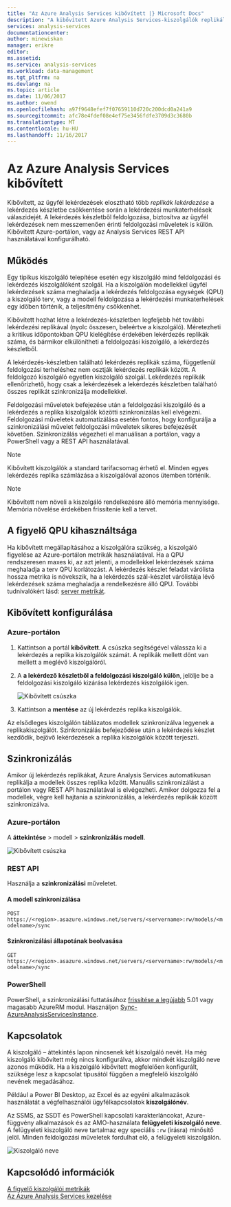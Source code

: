 ```yaml
---
title: "Az Azure Analysis Services kibővített |} Microsoft Docs"
description: "A kibővített Azure Analysis Services-kiszolgálók replikálása"
services: analysis-services
documentationcenter: 
author: minewiskan
manager: erikre
editor: 
ms.assetid: 
ms.service: analysis-services
ms.workload: data-management
ms.tgt_pltfrm: na
ms.devlang: na
ms.topic: article
ms.date: 11/06/2017
ms.author: owend
ms.openlocfilehash: a97f9648efef7f07659110d720c200dcd0a241a9
ms.sourcegitcommit: afc78e4fdef08e4ef75e3456fdfe3709d3c3680b
ms.translationtype: MT
ms.contentlocale: hu-HU
ms.lasthandoff: 11/16/2017
---
```

# <a name="azure-analysis-services-scale-out"></a>Az Azure Analysis Services kibővített

Kibővített, az ügyfél lekérdezések elosztható több *replikák lekérdezése* a lekérdezés készletbe csökkentése során a lekérdezési munkaterhelések válaszidejét. A lekérdezés készletből feldolgozása, biztosítva az ügyfél lekérdezések nem messzemenően érinti feldolgozási műveletek is külön. Kibővített Azure-portálon, vagy az Analysis Services REST API használatával konfigurálható.

## <a name="how-it-works"></a>Működés

Egy tipikus kiszolgáló telepítése esetén egy kiszolgáló mind feldolgozási és lekérdezés kiszolgálóként szolgál. Ha a kiszolgálón modellekkel ügyfél lekérdezések száma meghaladja a lekérdezés feldolgozása egységek (QPU) a kiszolgáló terv, vagy a modell feldolgozása a lekérdezési munkaterhelések egy időben történik, a teljesítmény csökkenhet. 

Kibővített hozhat létre a lekérdezés-készletben legfeljebb hét további lekérdezési replikával (nyolc összesen, beleértve a kiszolgáló). Méretezheti a kritikus időpontokban QPU kielégítése érdekében lekérdezés replikák száma, és bármikor elkülönítheti a feldolgozási kiszolgáló, a lekérdezés készletből. 

A lekérdezés-készletben található lekérdezés replikák száma, függetlenül feldolgozási terheléshez nem osztják lekérdezés replikák között. A feldolgozó kiszolgáló egyetlen kiszolgáló szolgál. Lekérdezés replikák ellenőrizhető, hogy csak a lekérdezések a lekérdezés készletben található összes replikát szinkronizálja modellekkel. 

Feldolgozási műveletek befejezése után a feldolgozási kiszolgáló és a lekérdezés a replika kiszolgálók közötti szinkronizálás kell elvégezni. Feldolgozási műveletek automatizálása esetén fontos, hogy konfigurálja a szinkronizálási művelet feldolgozási műveletek sikeres befejezését követően. Szinkronizálás végezheti el manuálisan a portálon, vagy a PowerShell vagy a REST API használatával.

> [!NOTE]
> Kibővített kiszolgálók a standard tarifacsomag érhető el. Minden egyes lekérdezés replika számlázása a kiszolgálóval azonos ütemben történik.

> [!NOTE]
> Kibővített nem növeli a kiszolgáló rendelkezésre álló memória mennyisége. Memória növelése érdekében frissítenie kell a tervet.

## <a name="monitor-qpu-usage"></a>A figyelő QPU kihasználtsága

 Ha kibővített megállapításához a kiszolgálóra szükség, a kiszolgáló figyelése az Azure-portálon metrikák használatával. Ha a QPU rendszeresen maxes ki, az azt jelenti, a modellekkel lekérdezések száma meghaladja a terv QPU korlátozást. A lekérdezés készlet feladat várólista hossza metrika is növekszik, ha a lekérdezés szál-készlet várólistája lévő lekérdezések száma meghaladja a rendelkezésre álló QPU. További tudnivalókért lásd: [server metrikát](analysis-services-monitor.md).

## <a name="configure-scale-out"></a>Kibővített konfigurálása

### <a name="in-azure-portal"></a>Azure-portálon

1. Kattintson a portál **kibővített**. A csúszka segítségével válassza ki a lekérdezés a replika kiszolgálók számát. A replikák mellett dönt van mellett a meglévő kiszolgálóról.

2. A **a lekérdező készletből a feldolgozási kiszolgáló külön**, jelölje be a feldolgozási kiszolgáló kizárása lekérdezés kiszolgálók igen.

   ![Kibővített csúszka](media/analysis-services-scale-out/aas-scale-out-slider.png)

3. Kattintson a **mentése** az új lekérdezés replika kiszolgálók. 

Az elsődleges kiszolgálón táblázatos modellek szinkronizálva legyenek a replikakiszolgálót. Szinkronizálás befejeződése után a lekérdezés készlet kezdődik, bejövő lekérdezések a replika kiszolgálók között terjeszti. 


## <a name="synchronization"></a>Szinkronizálás 

Amikor új lekérdezés replikákat, Azure Analysis Services automatikusan replikálja a modellek összes replika között. Manuális szinkronizálást a portálon vagy REST API használatával is elvégezheti. Amikor dolgozza fel a modellek, végre kell hajtania a szinkronizálás, a lekérdezés replikák között szinkronizálva.

### <a name="in-azure-portal"></a>Azure-portálon

A **áttekintése** > modell > **szinkronizálás modell**.

![Kibővített csúszka](media/analysis-services-scale-out/aas-scale-out-sync.png)

### <a name="rest-api"></a>REST API
Használja a **szinkronizálási** műveletet.

#### <a name="synchronize-a-model"></a>A modell szinkronizálása   
`POST https://<region>.asazure.windows.net/servers/<servername>:rw/models/<modelname>/sync`

#### <a name="get-sync-status"></a>Szinkronizálási állapotának beolvasása  
`GET https://<region>.asazure.windows.net/servers/<servername>:rw/models/<modelname>/sync`

### <a name="powershell"></a>PowerShell
PowerShell, a szinkronizálási futtatásához [frissítése a legújabb](https://github.com/Azure/azure-powershell/releases) 5.01 vagy magasabb AzureRM modul. Használjon [Sync-AzureAnalysisServicesInstance](https://docs.microsoft.com/en-us/powershell/module/azurerm.analysisservices/sync-azureanalysisservicesinstance).

## <a name="connections"></a>Kapcsolatok

A kiszolgáló – áttekintés lapon nincsenek két kiszolgáló nevét. Ha még kiszolgáló kibővített még nincs konfigurálva, akkor mindkét kiszolgáló neve azonos működik. Ha a kiszolgáló kibővített megfelelően konfigurált, szüksége lesz a kapcsolat típusától függően a megfelelő kiszolgáló nevének megadásához. 

Például a Power BI Desktop, az Excel és az egyéni alkalmazások használatát a végfelhasználói ügyfélkapcsolatok **kiszolgálónév**. 

Az SSMS, az SSDT és PowerShell kapcsolati karakterláncokat, Azure-függvény alkalmazások és az AMO-használata **felügyeleti kiszolgáló neve**. A felügyeleti kiszolgáló neve tartalmaz egy speciális `:rw` (írásra) minősítő jelöl. Minden feldolgozási műveletek fordulhat elő, a felügyeleti kiszolgálón.

![Kiszolgáló neve](media/analysis-services-scale-out/aas-scale-out-name.png)

## <a name="related-information"></a>Kapcsolódó információk

[A figyelő kiszolgálói metrikák](analysis-services-monitor.md)   
[Az Azure Analysis Services kezelése](analysis-services-manage.md) 

